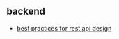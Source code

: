 ## backend
- [best practices for rest api design](https://stackoverflow.blog/2020/03/02/best-practices-for-rest-api-design/)
